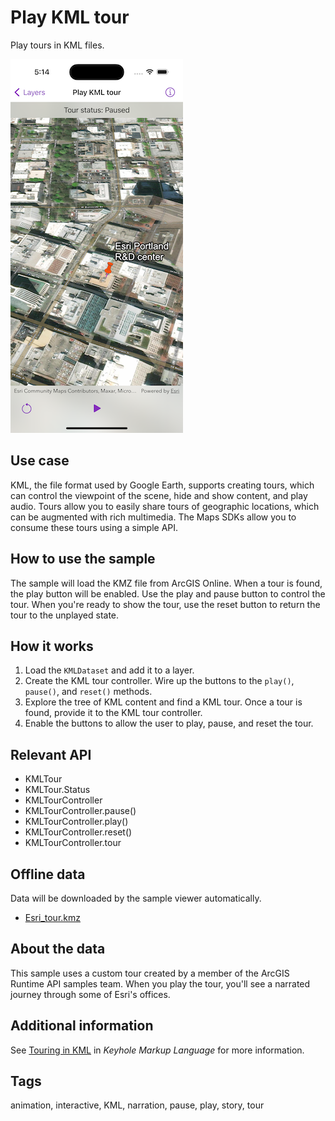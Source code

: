 # Play KML tour

Play tours in KML files.

![Image of play KML tour](play-kml-tour.png)

## Use case

KML, the file format used by Google Earth, supports creating tours, which can control the viewpoint of the scene, hide and show content, and play audio. Tours allow you to easily share tours of geographic locations, which can be augmented with rich multimedia. The Maps SDKs allow you to consume these tours using a simple API.

## How to use the sample

The sample will load the KMZ file from ArcGIS Online. When a tour is found, the play button will be enabled. Use the play and pause button to control the tour. When you're ready to show the tour, use the reset button to return the tour to the unplayed state.

## How it works

1. Load the `KMLDataset` and add it to a layer.
2. Create the KML tour controller. Wire up the buttons to the `play()`, `pause()`, and `reset()` methods.
3. Explore the tree of KML content and find a KML tour. Once a tour is found, provide it to the KML tour controller.
4. Enable the buttons to allow the user to play, pause, and reset the tour.

## Relevant API

* KMLTour
* KMLTour.Status
* KMLTourController
* KMLTourController.pause()
* KMLTourController.play()
* KMLTourController.reset()
* KMLTourController.tour

## Offline data

Data will be downloaded by the sample viewer automatically.

* [Esri_tour.kmz](https://arcgisruntime.maps.arcgis.com/home/item.html?id=f10b1d37fdd645c9bc9b189fb546307c)

## About the data

This sample uses a custom tour created by a member of the ArcGIS Runtime API samples team. When you play the tour, you'll see a narrated journey through some of Esri's offices.

## Additional information

See [Touring in KML](https://developers.google.com/kml/documentation/touring) in *Keyhole Markup Language* for more information.

## Tags

animation, interactive, KML, narration, pause, play, story, tour
